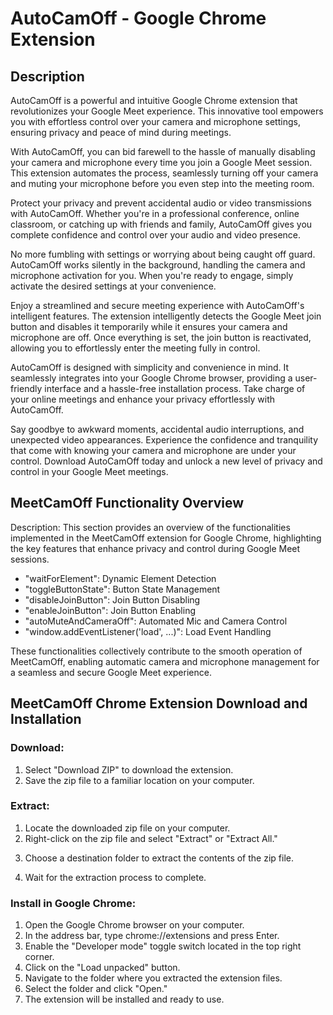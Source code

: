 
<body>
  <h1>AutoCamOff - Google Chrome Extension</h1>

  <h2>Description</h2>
  <p>AutoCamOff is a powerful and intuitive Google Chrome extension that revolutionizes your Google Meet experience. This innovative tool empowers you with effortless control over your camera and microphone settings, ensuring privacy and peace of mind during meetings.</p>

  <p>With AutoCamOff, you can bid farewell to the hassle of manually disabling your camera and microphone every time you join a Google Meet session. This extension automates the process, seamlessly turning off your camera and muting your microphone before you even step into the meeting room.</p>

  <p>Protect your privacy and prevent accidental audio or video transmissions with AutoCamOff. Whether you're in a professional conference, online classroom, or catching up with friends and family, AutoCamOff gives you complete confidence and control over your audio and video presence.</p>

  <p>No more fumbling with settings or worrying about being caught off guard. AutoCamOff works silently in the background, handling the camera and microphone activation for you. When you're ready to engage, simply activate the desired settings at your convenience.</p>

  <p>Enjoy a streamlined and secure meeting experience with AutoCamOff's intelligent features. The extension intelligently detects the Google Meet join button and disables it temporarily while it ensures your camera and microphone are off. Once everything is set, the join button is reactivated, allowing you to effortlessly enter the meeting fully in control.</p>

  <p>AutoCamOff is designed with simplicity and convenience in mind. It seamlessly integrates into your Google Chrome browser, providing a user-friendly interface and a hassle-free installation process. Take charge of your online meetings and enhance your privacy effortlessly with AutoCamOff.</p>

  <p>Say goodbye to awkward moments, accidental audio interruptions, and unexpected video appearances. Experience the confidence and tranquility that come with knowing your camera and microphone are under your control. Download AutoCamOff today and unlock a new level of privacy and control in your Google Meet meetings.</p>

  <h2>MeetCamOff Functionality Overview</h2>
  <p>Description: This section provides an overview of the functionalities implemented in the MeetCamOff extension for Google Chrome, highlighting the key features that enhance privacy and control during Google Meet sessions.</p>

  <ul>
    <li>"waitForElement": Dynamic Element Detection</li>
    <li>"toggleButtonState": Button State Management</li>
    <li>"disableJoinButton": Join Button Disabling</li>
    <li>"enableJoinButton": Join Button Enabling</li>
    <li>"autoMuteAndCameraOff": Automated Mic and Camera Control</li>
    <li>"window.addEventListener('load', ...)": Load Event Handling</li>
  </ul>

  <p>These functionalities collectively contribute to the smooth operation of MeetCamOff, enabling automatic camera and microphone management for a seamless and secure Google Meet experience.</p>

  <h2>MeetCamOff Chrome Extension Download and Installation</h2>

  <h3>Download:</h3>
  <ol>
    <li>Select "Download ZIP" to download the extension.</li>
    <li>Save the zip file to a familiar location on your computer.</li>
  </ol>

  <h3>Extract:</h3>
  <ol>
    <li>Locate the downloaded zip file on your computer.</li>
    <li>Right-click on the zip file and select "Extract" or "Extract All."</li>
    <li

>Choose a destination folder to extract the contents of the zip file.</li>
    <li>Wait for the extraction process to complete.</li>
  </ol>

  <h3>Install in Google Chrome:</h3>
  <ol>
    <li>Open the Google Chrome browser on your computer.</li>
    <li>In the address bar, type chrome://extensions and press Enter.</li>
    <li>Enable the "Developer mode" toggle switch located in the top right corner.</li>
    <li>Click on the "Load unpacked" button.</li>
    <li>Navigate to the folder where you extracted the extension files.</li>
    <li>Select the folder and click "Open."</li>
    <li>The extension will be installed and ready to use.</li>
  </ol>

</body>
</html>
